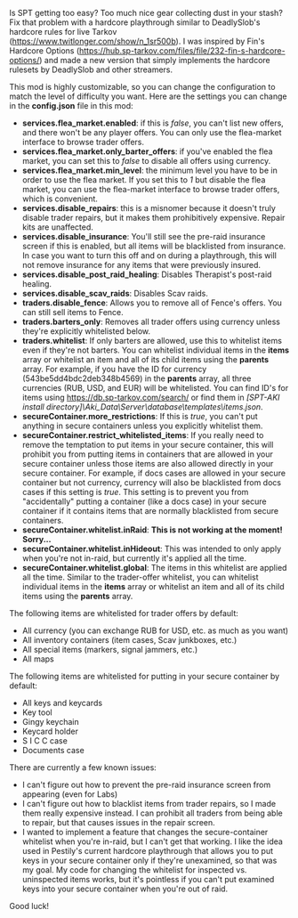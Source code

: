 Is SPT getting too easy? Too much nice gear collecting dust in your stash? Fix that problem with a hardcore playthrough similar to DeadlySlob's hardcore rules for live Tarkov (https://www.twitlonger.com/show/n_1sr500b). I was inspired by Fin's Hardcore Options (https://hub.sp-tarkov.com/files/file/232-fin-s-hardcore-options/) and made a new version that simply implements the hardcore rulesets by DeadlySlob and other streamers. 

This mod is highly customizable, so you can change the configuration to match the level of difficulty you want. Here are the settings you can change in the **config.json** file in this mod:
* **services.flea_market.enabled**: if this is *false*, you can't list new offers, and there won't be any player offers. You can only use the flea-market interface to browse trader offers.
* **services.flea_market.only_barter_offers**: if you've enabled the flea market, you can set this to *false* to disable all offers using currency.
* **services.flea_market.min_level**: the minimum level you have to be in order to use the flea market. If you set this to *1* but disable the flea market, you can use the flea-market interface to browse trader offers, which is convenient. 
* **services.disable_repairs**: this is a misnomer because it doesn't truly disable trader repairs, but it makes them prohibitively expensive. Repair kits are unaffected. 
* **services.disable_insurance**: You'll still see the pre-raid insurance screen if this is enabled, but all items will be blacklisted from insurance. In case you want to turn this off and on during a playthrough, this will not remove insurance for any items that were previously insured. 
* **services.disable_post_raid_healing**: Disables Therapist's post-raid healing.
* **services.disable_scav_raids**: Disables Scav raids.
* **traders.disable_fence**: Allows you to remove all of Fence's offers. You can still sell items to Fence. 
* **traders.barters_only**: Removes all trader offers using currency unless they're explicitly whitelisted below.
* **traders.whitelist**: If only barters are allowed, use this to whitelist items even if they're not barters. You can whitelist individual items in the **items** array or whitelist an item and all of its child items using the **parents** array. For example, if you have the ID for currency (543be5dd4bdc2deb348b4569) in the **parents** array, all three currencies (RUB, USD, and EUR) will be whitelisted. You can find ID's for items using https://db.sp-tarkov.com/search/ or find them in *[SPT-AKI install directory]\Aki_Data\Server\database\templates\items.json*.
* **secureContainer.more_restrictions**: If this is *true*, you can't put anything in secure containers unless you explicitly whitelist them.
* **secureContainer.restrict_whitelisted_items**: If you really need to remove the temptation to put items in your secure container, this will prohibit you from putting items in containers that are allowed in your secure container unless those items are also allowed directly in your secure container. For example, if docs cases are allowed in your secure container but not currency, currency will also be blacklisted from docs cases if this setting is *true*. This setting is to prevent you from "accidentally" putting a container (like a docs case) in your secure container if it contains items that are normally blacklisted from secure containers. 
* **secureContainer.whitelist.inRaid**: **This is not working at the moment! Sorry...**
* **secureContainer.whitelist.inHideout**: This was intended to only apply when you're not in-raid, but currently it's applied all the time.
* **secureContainer.whitelist.global**: The items in this whitelist are applied all the time. Similar to the trader-offer whitelist, you can whitelist individual items in the **items** array or whitelist an item and all of its child items using the **parents** array.

The following items are whitelisted for trader offers by default:
* All currency (you can exchange RUB for USD, etc. as much as you want)
* All inventory containers (item cases, Scav junkboxes, etc.)
* All special items (markers, signal jammers, etc.)
* All maps

The following items are whitelisted for putting in your secure container by default:
* All keys and keycards
* Key tool
* Gingy keychain
* Keycard holder
* S I C C case
* Documents case

There are currently a few known issues:
* I can't figure out how to prevent the pre-raid insurance screen from appearing (even for Labs)
* I can't figure out how to blacklist items from trader repairs, so I made them really expensive instead. I can prohibit all traders from being able to repair, but that causes issues in the repair screen.
* I wanted to implement a feature that changes the secure-container whitelist when you're in-raid, but I can't get that working. I like the idea used in Pestily's current hardcore playthrough that allows you to put keys in your secure container only if they're unexamined, so that was my goal. My code for changing the whitelist for inspected vs. uninspected items works, but it's pointless if you can't put examined keys into your secure container when you're out of raid.

Good luck!